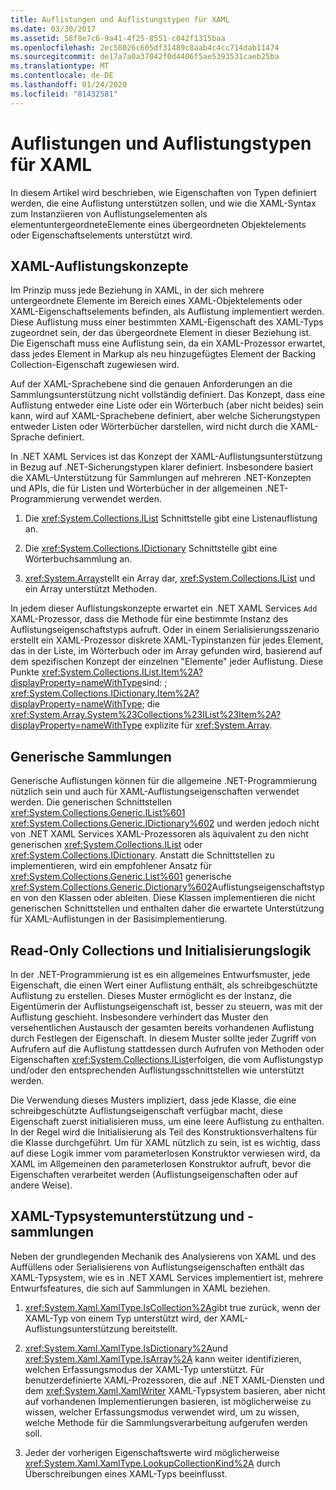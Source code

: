 ```yaml
---
title: Auflistungen und Auflistungstypen für XAML
ms.date: 03/30/2017
ms.assetid: 58f8e7c6-9a41-4f25-8551-c042f1315baa
ms.openlocfilehash: 2ec58026c605df31489c8aab4c4cc714dab11474
ms.sourcegitcommit: de17a7a0a37042f0d4406f5ae5393531caeb25ba
ms.translationtype: MT
ms.contentlocale: de-DE
ms.lasthandoff: 01/24/2020
ms.locfileid: "81432581"
---
```

# <a name="collections-and-collection-types-for-xaml"></a>Auflistungen und Auflistungstypen für XAML

In diesem Artikel wird beschrieben, wie Eigenschaften von Typen definiert werden, die eine Auflistung unterstützen sollen, und wie die XAML-Syntax zum Instanziieren von Auflistungselementen als elementuntergeordneteElemente eines übergeordneten Objektelements oder Eigenschaftselements unterstützt wird.

## <a name="xaml-collection-concepts"></a>XAML-Auflistungskonzepte

Im Prinzip muss jede Beziehung in XAML, in der sich mehrere untergeordnete Elemente im Bereich eines XAML-Objektelements oder XAML-Eigenschaftselements befinden, als Auflistung implementiert werden. Diese Auflistung muss einer bestimmten XAML-Eigenschaft des XAML-Typs zugeordnet sein, der das übergeordnete Element in dieser Beziehung ist. Die Eigenschaft muss eine Auflistung sein, da ein XAML-Prozessor erwartet, dass jedes Element in Markup als neu hinzugefügtes Element der Backing Collection-Eigenschaft zugewiesen wird.

Auf der XAML-Sprachebene sind die genauen Anforderungen an die Sammlungsunterstützung nicht vollständig definiert. Das Konzept, dass eine Auflistung entweder eine Liste oder ein Wörterbuch (aber nicht beides) sein kann, wird auf XAML-Sprachebene definiert, aber welche Sicherungstypen entweder Listen oder Wörterbücher darstellen, wird nicht durch die XAML-Sprache definiert.

In .NET XAML Services ist das Konzept der XAML-Auflistungsunterstützung in Bezug auf .NET-Sicherungstypen klarer definiert. Insbesondere basiert die XAML-Unterstützung für Sammlungen auf mehreren .NET-Konzepten und APIs, die für Listen und Wörterbücher in der allgemeinen .NET-Programmierung verwendet werden.

1. Die <xref:System.Collections.IList> Schnittstelle gibt eine Listenauflistung an.

2. Die <xref:System.Collections.IDictionary> Schnittstelle gibt eine Wörterbuchsammlung an.

3. <xref:System.Array>stellt ein Array dar, <xref:System.Collections.IList> und ein Array unterstützt Methoden.

In jedem dieser Auflistungskonzepte erwartet ein .NET XAML Services `Add` XAML-Prozessor, dass die Methode für eine bestimmte Instanz des Auflistungseigenschaftstyps aufruft. Oder in einem Serialisierungsszenario erstellt ein XAML-Prozessor diskrete XAML-Typinstanzen für jedes Element, das in der Liste, im Wörterbuch oder im Array gefunden wird, basierend auf dem spezifischen Konzept der einzelnen "Elemente" jeder Auflistung. Diese Punkte <xref:System.Collections.IList.Item%2A?displayProperty=nameWithType>sind: ; <xref:System.Collections.IDictionary.Item%2A?displayProperty=nameWithType>; die <xref:System.Array.System%23Collections%23IList%23Item%2A?displayProperty=nameWithType> explizite für <xref:System.Array>.

## <a name="generic-collections"></a>Generische Sammlungen

Generische Auflistungen können für die allgemeine .NET-Programmierung nützlich sein und auch für XAML-Auflistungseigenschaften verwendet werden. Die generischen Schnittstellen <xref:System.Collections.Generic.IList%601> <xref:System.Collections.Generic.IDictionary%602> und werden jedoch nicht von .NET XAML Services XAML-Prozessoren als äquivalent zu den nicht generischen <xref:System.Collections.IList> oder <xref:System.Collections.IDictionary>. Anstatt die Schnittstellen zu implementieren, wird ein empfohlener Ansatz für <xref:System.Collections.Generic.List%601> generische <xref:System.Collections.Generic.Dictionary%602>Auflistungseigenschaftstypen von den Klassen oder ableiten. Diese Klassen implementieren die nicht generischen Schnittstellen und enthalten daher die erwartete Unterstützung für XAML-Auflistungen in der Basisimplementierung.

## <a name="read-only-collections-and-initialization-logic"></a>Read-Only Collections und Initialisierungslogik

In der .NET-Programmierung ist es ein allgemeines Entwurfsmuster, jede Eigenschaft, die einen Wert einer Auflistung enthält, als schreibgeschützte Auflistung zu erstellen. Dieses Muster ermöglicht es der Instanz, die Eigentümerin der Auflistungseigenschaft ist, besser zu steuern, was mit der Auflistung geschieht. Insbesondere verhindert das Muster den versehentlichen Austausch der gesamten bereits vorhandenen Auflistung durch Festlegen der Eigenschaft. In diesem Muster sollte jeder Zugriff von Aufrufern auf die Auflistung stattdessen durch Aufrufen von Methoden oder Eigenschaften <xref:System.Collections.IList>erfolgen, die vom Auflistungstyp und/oder den entsprechenden Auflistungsschnittstellen wie unterstützt werden.

Die Verwendung dieses Musters impliziert, dass jede Klasse, die eine schreibgeschützte Auflistungseigenschaft verfügbar macht, diese Eigenschaft zuerst initialisieren muss, um eine leere Auflistung zu enthalten. In der Regel wird die Initialisierung als Teil des Konstruktionsverhaltens für die Klasse durchgeführt. Um für XAML nützlich zu sein, ist es wichtig, dass auf diese Logik immer vom parameterlosen Konstruktor verwiesen wird, da XAML im Allgemeinen den parameterlosen Konstruktor aufruft, bevor die Eigenschaften verarbeitet werden (Auflistungseigenschaften oder auf andere Weise).

## <a name="xaml-type-system-support-and-collections"></a>XAML-Typsystemunterstützung und -sammlungen

Neben der grundlegenden Mechanik des Analysierens von XAML und des Auffüllens oder Serialisierens von Auflistungseigenschaften enthält das XAML-Typsystem, wie es in .NET XAML Services implementiert ist, mehrere Entwurfsfeatures, die sich auf Sammlungen in XAML beziehen.

1. <xref:System.Xaml.XamlType.IsCollection%2A>gibt true zurück, wenn der XAML-Typ von einem Typ unterstützt wird, der XAML-Auflistungsunterstützung bereitstellt.

2. <xref:System.Xaml.XamlType.IsDictionary%2A>und <xref:System.Xaml.XamlType.IsArray%2A> kann weiter identifizieren, welchen Erfassungsmodus der XAML-Typ unterstützt. Für benutzerdefinierte XAML-Prozessoren, die auf .NET XAML-Diensten und dem <xref:System.Xaml.XamlWriter> XAML-Typsystem basieren, aber nicht auf vorhandenen Implementierungen basieren, ist möglicherweise zu wissen, welcher Erfassungsmodus verwendet wird, um zu wissen, welche Methode für die Sammlungsverarbeitung aufgerufen werden soll.

3. Jeder der vorherigen Eigenschaftswerte wird möglicherweise <xref:System.Xaml.XamlType.LookupCollectionKind%2A> durch Überschreibungen eines XAML-Typs beeinflusst.
